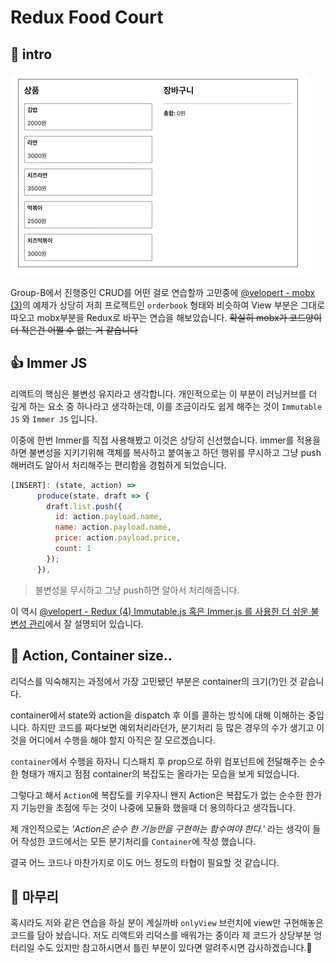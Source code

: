 # Redux Food Court

## 🤝 intro

![Food Court](./gif/FoodCourt.gif)

Group-B에서 진행중인 CRUD를 어떤 걸로 연습할까 고민중에 [@velopert - mobx (3)](https://velog.io/@velopert/MobX-3-심화적인-사용-및-최적화-방법-tnjltay61n)의 예제가 상당히 저희 프로젝트인 `orderbook` 형태와 비슷하여 View 부분은 그대로 따오고 mobx부분을 Redux로 바꾸는 연습을 해보았습니다.
~~확실히 mobx가 코드양이 더 적은건 어쩔 수 없는 거 같습니다~~

## 👍 Immer JS

리액트의 핵심은 불변성 유지라고 생각합니다. 개인적으로는 이 부분이 러닝커브를 더 깊게 하는 요소 중 하나라고 생각하는데, 이를 조금이라도 쉽게 해주는 것이 `Immutable JS` 와 `Immer JS` 입니다.

이중에 한번 Immer를 직접 사용해봤고 이것은 상당히 신선했습니다. immer를 적용을 하면 불변성을 지키기위해 객체를 복사하고 붙여놓고 하던 행위를 무시하고 그냥 push해버려도 알아서 처리해주는 편리함을 경험하게 되었습니다.

```js
[INSERT]: (state, action) =>
      produce(state, draft => {
        draft.list.push({
          id: action.payload.name,
          name: action.payload.name,
          price: action.payload.price,
          count: 1
        });
      }),
```

> 불변성을 무시하고 그냥 push하면 알아서 처리해줍니다.

이 역시 [@velopert - Redux (4) Immutable.js 혹은 Immer.js 를 사용한 더 쉬운 불변성 관리](https://velog.io/@velopert/20180908-1909-작성됨-etjltaigd1)에서 잘 설명되어 있습니다.

## 🤔 Action, Container size..

리덕스를 익숙해지는 과정에서 가장 고민됐던 부분은 container의 크기(?)인 것 같습니다.

container에서 state와 action을 dispatch 후 이를 콜하는 방식에 대해 이해하는 중입니다. 하지만 코드를 짜다보면 예외처리라던가, 분기처리 등 많은 경우의 수가 생기고 이것을 어디에서 수행을 해야 할지 아직은 잘 모르겠습니다.

`container`에서 수행을 하자니 디스패치 후 prop으로 하위 컴포넌트에 전달해주는 순수한 형태가 깨지고 점점 container의 복잡도는 올라가는 모습을 보게 되었습니다.

그렇다고 해서 `Action`에 복잡도를 키우자니 왠지 Action은 복잡도가 없는 순수한 한가지 기능만을 초점에 두는 것이 나중에 모듈화 했을때 더 용의하다고 생각듭니다.

제 개인적으로는 _'Action은 순수 한 기능만을 구현하는 함수여야 한다.'_ 라는 생각이 들어 작성한 코드에서는 모든 분기처리를 `Container`에 작성 했습니다.

결국 어느 코드나 마찬가지로 이도 어느 정도의 타협이 필요할 것 같습니다.

## 🙌 마무리

혹시라도 저와 같은 연습을 하실 분이 계실까바 `onlyView` 브런치에 view만 구현해놓은 코드를 담아 놨습니다. 저도 리액트와 리덕스를 배워가는 중이라 제 코드가 상당부분 엉터리일 수도 있지만 참고하시면서 틀린 부분이 있다면 알려주시면 감사하겠습니다.🙏
